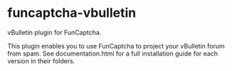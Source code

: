 funcaptcha-vbulletin
====================

vBulletin plugin for FunCaptcha.

This plugin enables you to use FunCaptcha to project your vBulletin forum from spam. See documentation.html for a full installation guide for each version in their folders.